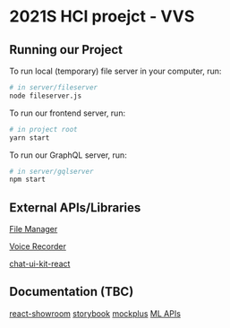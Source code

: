 # 2021S HCI proejct - VVS

## Running our Project

To run local (temporary) file server in your computer, run:

```bash
# in server/fileserver
node fileserver.js
```

To run our frontend server, run:

```bash
# in project root
yarn start
```

To run our GraphQL server, run:

```bash
# in server/gqlserver
npm start
```

## External APIs/Libraries

[File Manager](https://github.com/OpusCapita/filemanager)

[Voice Recorder](https://www.npmjs.com/package/react-voice-recorder)

[chat-ui-kit-react](https://github.com/chatscope/chat-ui-kit-react)

## Documentation (TBC)

[react-showroom](https://github.com/OpusCapita/react-showroom-client)
[storybook](https://storybook.js.org)
[mockplus](https://www.mockplus.com)
[ML APIs](https://www.saltlux.ai)
